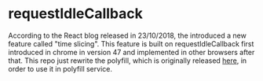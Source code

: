 # requestIdleCallback

According to the React blog released in 23/10/2018, the introduced a new feature called "time slicing". This feature is built on requestIdleCallback first introduced in chrome in version 47 and implemented in other browsers after that. This repo just rewrite the polyfill, which is originally released [here](https://gist.github.com/paullewis/55efe5d6f05434a96c36), in order to use it in polyfill service.